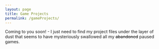 ```yaml
---
layout: page
title: Game Projects
permalink: /gameProjects/
---
```


Coming to you soon! - I just need to find my project files under the layer of dust that seems to have mysteriously swallowed all my ~~abandoned~~ paused games.